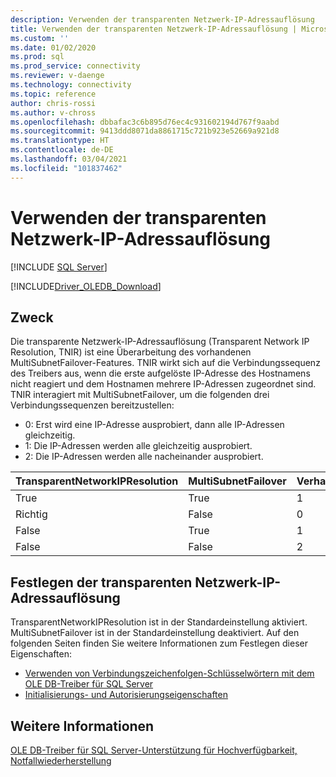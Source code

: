 ```yaml
---
description: Verwenden der transparenten Netzwerk-IP-Adressauflösung
title: Verwenden der transparenten Netzwerk-IP-Adressauflösung | Microsoft-Dokumentation
ms.custom: ''
ms.date: 01/02/2020
ms.prod: sql
ms.prod_service: connectivity
ms.reviewer: v-daenge
ms.technology: connectivity
ms.topic: reference
author: chris-rossi
ms.author: v-chross
ms.openlocfilehash: dbbafac3c6b895d76ec4c931602194d767f9aabd
ms.sourcegitcommit: 9413ddd8071da8861715c721b923e52669a921d8
ms.translationtype: HT
ms.contentlocale: de-DE
ms.lasthandoff: 03/04/2021
ms.locfileid: "101837462"
---
```

# <a name="using-transparent-network-ip-resolution"></a>Verwenden der transparenten Netzwerk-IP-Adressauflösung
[!INCLUDE [SQL Server](../../../includes/applies-to-version/sql-asdb-asdbmi-asa-pdw.md)]

[!INCLUDE[Driver_OLEDB_Download](../../../includes/driver_oledb_download.md)]

## <a name="purpose"></a>Zweck
Die transparente Netzwerk-IP-Adressauflösung (Transparent Network IP Resolution, TNIR) ist eine Überarbeitung des vorhandenen MultiSubnetFailover-Features. TNIR wirkt sich auf die Verbindungssequenz des Treibers aus, wenn die erste aufgelöste IP-Adresse des Hostnamens nicht reagiert und dem Hostnamen mehrere IP-Adressen zugeordnet sind. TNIR interagiert mit MultiSubnetFailover, um die folgenden drei Verbindungssequenzen bereitzustellen:<br />
* 0: Erst wird eine IP-Adresse ausprobiert, dann alle IP-Adressen gleichzeitig.
* 1: Die IP-Adressen werden alle gleichzeitig ausprobiert.
* 2: Die IP-Adressen werden alle nacheinander ausprobiert.

|TransparentNetworkIPResolution|MultiSubnetFailover|Verhalten|
|--------|--------|--------|
|True|True|1|
|Richtig|False|0|
|False|True|1|
|False|False|2|

## <a name="setting-transparent-network-ip-resolution"></a>Festlegen der transparenten Netzwerk-IP-Adressauflösung
TransparentNetworkIPResolution ist in der Standardeinstellung aktiviert. MultiSubnetFailover ist in der Standardeinstellung deaktiviert. Auf den folgenden Seiten finden Sie weitere Informationen zum Festlegen dieser Eigenschaften: 
- [Verwenden von Verbindungszeichenfolgen-Schlüsselwörtern mit dem OLE DB-Treiber für SQL Server](..\applications\using-connection-string-keywords-with-oledb-driver-for-sql-server.md)
- [Initialisierungs- und Autorisierungseigenschaften](..\ole-db-data-source-objects\initialization-and-authorization-properties.md)

## <a name="see-also"></a>Weitere Informationen 
[OLE DB-Treiber für SQL Server-Unterstützung für Hochverfügbarkeit, Notfallwiederherstellung](./oledb-driver-for-sql-server-support-for-high-availability-disaster-recovery.md)
